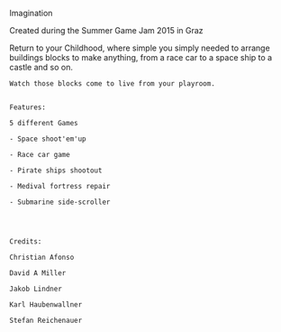 Imagination

Created during the Summer Game Jam 2015 in Graz    


Return to your Childhood, where simple you simply needed to arrange buildings blocks to make anything, from a race car to a space ship to a castle and so on.

    Watch those blocks come to live from your playroom.


    Features:

    5 different Games 

    - Space shoot'em'up

    - Race car game

    - Pirate ships shootout

    - Medival fortress repair

    - Submarine side-scroller


        

    Credits: 

    Christian Afonso

    David A Miller

    Jakob Lindner

    Karl Haubenwallner

    Stefan Reichenauer